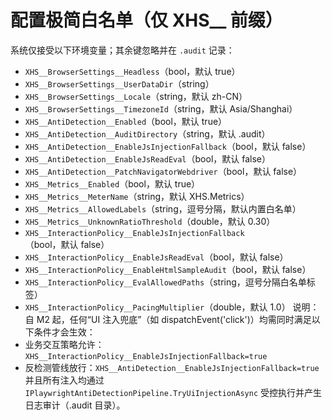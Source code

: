 # 配置极简白名单（仅 XHS__ 前缀）

系统仅接受以下环境变量；其余键忽略并在 `.audit` 记录：

- `XHS__BrowserSettings__Headless`（bool，默认 true）
- `XHS__BrowserSettings__UserDataDir`（string）
- `XHS__BrowserSettings__Locale`（string，默认 zh-CN）
- `XHS__BrowserSettings__TimezoneId`（string，默认 Asia/Shanghai）
- `XHS__AntiDetection__Enabled`（bool，默认 true）
- `XHS__AntiDetection__AuditDirectory`（string，默认 .audit）
- `XHS__AntiDetection__EnableJsInjectionFallback`（bool，默认 false）
- `XHS__AntiDetection__EnableJsReadEval`（bool，默认 false）
- `XHS__AntiDetection__PatchNavigatorWebdriver`（bool，默认 false）
- `XHS__Metrics__Enabled`（bool，默认 true）
- `XHS__Metrics__MeterName`（string，默认 XHS.Metrics）
- `XHS__Metrics__AllowedLabels`（string，逗号分隔，默认内置白名单）
- `XHS__Metrics__UnknownRatioThreshold`（double，默认 0.30）
- `XHS__InteractionPolicy__EnableJsInjectionFallback`（bool，默认 false）
- `XHS__InteractionPolicy__EnableJsReadEval`（bool，默认 false）
- `XHS__InteractionPolicy__EnableHtmlSampleAudit`（bool，默认 false）
- `XHS__InteractionPolicy__EvalAllowedPaths`（string，逗号分隔白名单标签）
- `XHS__InteractionPolicy__PacingMultiplier`（double，默认 1.0）
说明：自 M2 起，任何“UI 注入兜底”（如 dispatchEvent('click')）均需同时满足以下条件才会生效：
- 业务交互策略允许：`XHS__InteractionPolicy__EnableJsInjectionFallback=true`
- 反检测管线放行：`XHS__AntiDetection__EnableJsInjectionFallback=true`
并且所有注入均通过 `IPlaywrightAntiDetectionPipeline.TryUiInjectionAsync` 受控执行并产生日志审计（.audit 目录）。
